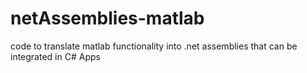 # netAssemblies-matlab
code to translate matlab functionality into .net assemblies that can be integrated in C# Apps
